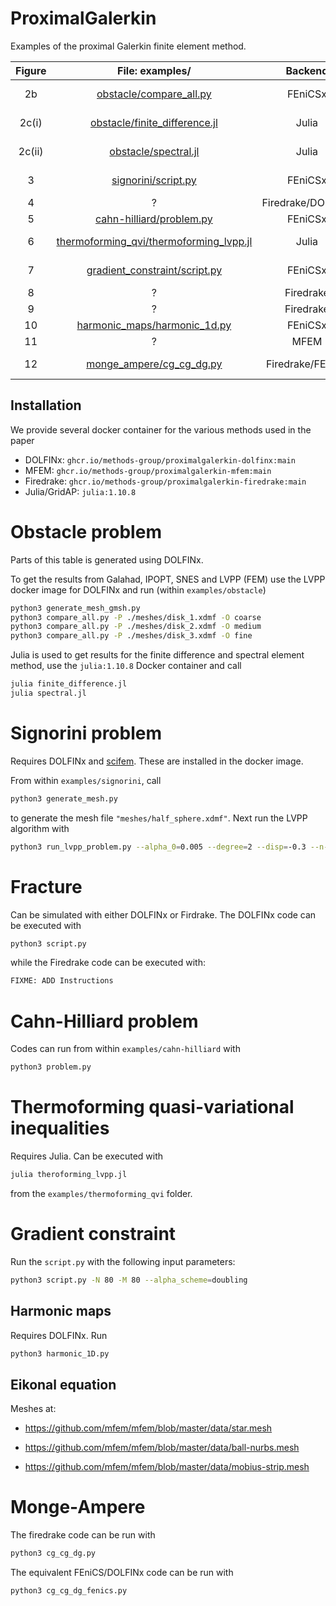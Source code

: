 # ProximalGalerkin

Examples of the proximal Galerkin finite element method.

| Figure |                                                                     File: examples/                                                                     |      Backend      | Instructions                     |
| :----: | :-----------------------------------------------------------------------------------------------------------------------------------------------------: | :---------------: | -------------------------------- |
|   2b   |                 [obstacle/compare_all.py](https://github.com/METHODS-Group/ProximalGalerkin/blob/main/examples/obstacle/compare_all.py)                 |      FEniCSx      | [Obstacle problem](#obstacle)    |
| 2c(i)  |           [obstacle/finite_difference.jl](https://github.com/METHODS-Group/ProximalGalerkin/blob/main/examples/obstacle/finite_difference.jl)           |       Julia       | [Obstacle problem](#obstacle)    |
| 2c(ii) |                    [obstacle/spectral.jl](https://github.com/METHODS-Group/ProximalGalerkin/blob/main/examples/obstacle/spectral.jl)                    |       Julia       | [Obstacle problem](#obstacle)    |
|   3    |                     [signorini/script.py](https://github.com/METHODS-Group/ProximalGalerkin/blob/main/examples/signorini/script.py)                     |      FEniCSx      | [Signorini problem](#signorini)  |
|   4    |                                                                            ?                                                                            | Firedrake/DOLFINx | [Fracture](#fracture)            |
|   5    |                [cahn-hilliard/problem.py](https://github.com/METHODS-Group/ProximalGalerkin/blob/main/examples/cahn-hilliard/problem.py)                |      FEniCSx      | [Cahn-Hilliard](#ch)             |
|   6    | [thermoforming_qvi/thermoforming_lvpp.jl](https://github.com/METHODS-Group/ProximalGalerkin/blob/main/examples/thermoforming_qvi/thermoforming_lvpp.jl) |       Julia       | [Thermoforming QVI](#qvi)        |
|   7    |           [gradient_constraint/script.py](https://github.com/METHODS-Group/ProximalGalerkin/blob/main/examples/gradient_constraint/script.py)           |      FEniCSx      | [Gradient constraint](#gradient) |
|   8    |                                                                            ?                                                                            |     Firedrake     |                                  |
|   9    |                                                                            ?                                                                            |     Firedrake     |                                  |
|   10   |            [harmonic_maps/harmonic_1d.py](https://github.com/METHODS-Group/ProximalGalerkin/blob/main/examples/harmonic_maps/harmonic_1d.py)            |      FEniCSx      | [Harmonic map](#harmonic)        |
|   11   |                                                                            ?                                                                            |       MFEM        | [Eikonal](#eikonal)              |
|   12   |                [monge_ampere/cg_cg_dg.py](https://github.com/METHODS-Group/ProximalGalerkin/blob/main/examples/monge_ampere/cg_cg_dg.py)                | Firedrake/FEniCS  | [Monge-Ampere](#monge)           |

## Installation

We provide several docker container for the various methods used in the paper

- DOLFINx: `ghcr.io/methods-group/proximalgalerkin-dolfinx:main`
- MFEM: `ghcr.io/methods-group/proximalgalerkin-mfem:main`
- Firedrake: `ghcr.io/methods-group/proximalgalerkin-firedrake:main`
- Julia/GridAP: `julia:1.10.8`

<a name="obstacle"></a>

# Obstacle problem

Parts of this table is generated using DOLFINx.

To get the results from Galahad, IPOPT, SNES and LVPP (FEM) use the LVPP docker image for DOLFINx and run (within `examples/obstacle`)

```bash
python3 generate_mesh_gmsh.py
python3 compare_all.py -P ./meshes/disk_1.xdmf -O coarse
python3 compare_all.py -P ./meshes/disk_2.xdmf -O medium
python3 compare_all.py -P ./meshes/disk_3.xdmf -O fine
```

Julia is used to get results for the finite difference and spectral element method, use the `julia:1.10.8` Docker container and call

```bash
julia finite_difference.jl
julia spectral.jl
```

<a name="signorini"></a>

# Signorini problem

Requires DOLFINx and [scifem](https://github.com/scientificcomputing/scifem). These are installed in the docker image.

From within `examples/signorini`, call

```bash
python3 generate_mesh.py
```

to generate the mesh file `"meshes/half_sphere.xdmf"`.
Next run the LVPP algorithm with

```bash
python3 run_lvpp_problem.py --alpha_0=0.005 --degree=2 --disp=-0.3 --n-max-iterations=250 --alpha_scheme=doubling  --output output_lvpp file --filename=meshes/half_sphere.xdmf
```

<a name="fracture"></a>

# Fracture

Can be simulated with either DOLFINx or Firdrake.
The DOLFINx code can be executed with

```bash
python3 script.py
```

while the Firedrake code can be executed with:

```bash
FIXME: ADD Instructions

```

<a name="ch"></a>

# Cahn-Hilliard problem

Codes can run from within `examples/cahn-hilliard` with

```bash
python3 problem.py
```

<a name="qvi"></a>

# Thermoforming quasi-variational inequalities

Requires Julia. Can be executed with

```bash
julia theroforming_lvpp.jl
```

from the `examples/thermoforming_qvi` folder.

<a name="gradient"></a>

# Gradient constraint

Run the `script.py` with the following input parameters:

```bash
python3 script.py -N 80 -M 80 --alpha_scheme=doubling
```

<a name="harmonic"></a>

## Harmonic maps

Requires DOLFINx. Run

```bash
python3 harmonic_1D.py
```

## Eikonal equation

Meshes at:

- https://github.com/mfem/mfem/blob/master/data/star.mesh

- https://github.com/mfem/mfem/blob/master/data/ball-nurbs.mesh

- https://github.com/mfem/mfem/blob/master/data/mobius-strip.mesh

<a name="monge"></a>

# Monge-Ampere

The firedrake code can be run with

```bash
python3 cg_cg_dg.py
```

The equivalent FEniCS/DOLFINx code can be run with

```bash
python3 cg_cg_dg_fenics.py
```

